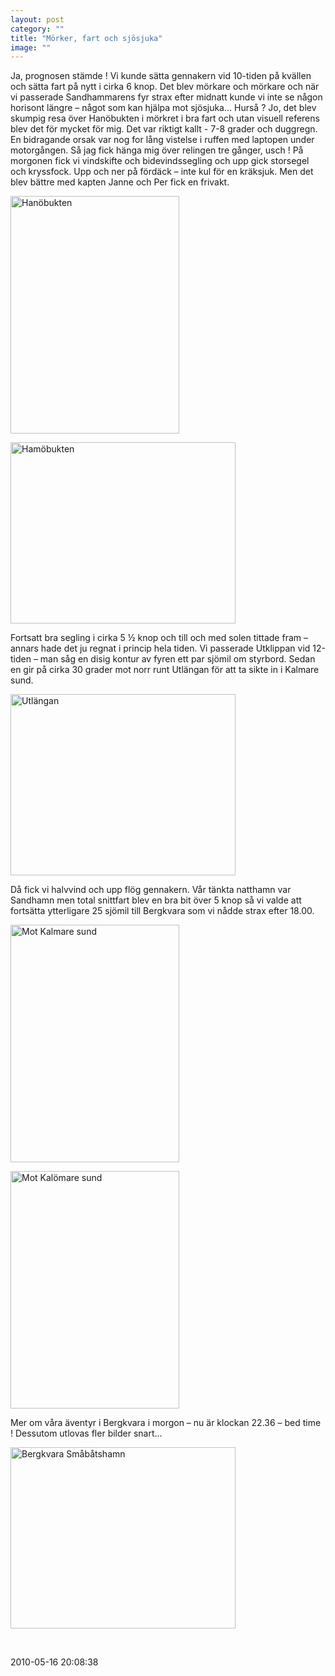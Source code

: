 ```yaml
---
layout: post
category: ""
title: "Mörker, fart och sjösjuka"
image: ""
---
```


<p class="MsoNormal">Ja, prognosen stämde ! Vi kunde sätta gennakern vid 10-tiden på kvällen och sätta fart på nytt i cirka 6 knop. Det blev mörkare och mörkare och när vi passerade Sandhammarens fyr strax efter midnatt kunde vi inte se någon horisont längre – något som kan hjälpa mot sjösjuka… Hurså ? Jo, det blev skumpig resa över Hanöbukten i mörkret i bra fart och utan visuell referens blev det för mycket för mig. Det var riktigt kallt - 7-8 grader och duggregn. En bidragande orsak var nog for lång vistelse i ruffen med laptopen under motorgången. Så jag fick hänga mig över relingen tre gånger, usch ! På morgonen fick vi vindskifte och bidevindssegling och upp gick storsegel och kryssfock. Upp och ner på fördäck – inte kul för en kräksjuk. Men det blev bättre med kapten Janne och Per fick en frivakt.</p>
<p class="MsoNormal"><img src="images/stories/bildspel/gotakanal2010/0015hanobukten_10.jpg" border="0" alt="Hanöbukten" width="270" height="380" style="vertical-align: middle;" /></p>
<p class="MsoNormal"><img src="images/stories/bildspel/gotakanal2010/0015hanobukten_20.jpg" border="0" alt="Hamöbukten" width="360" height="290" style="vertical-align: middle;" /></p>
<p class="MsoNormal">Fortsatt bra segling i cirka 5 ½ knop och till och med solen tittade fram – annars hade det ju regnat i princip hela tiden. Vi passerade Utklippan vid 12-tiden – man såg en disig kontur av fyren ett par sjömil om styrbord.<span> </span>Sedan en gir på cirka 30 grader mot norr runt Utlängan för att ta sikte in i Kalmare sund.</p>
<p class="MsoNormal"><img src="images/stories/bildspel/gotakanal2010/0020utlangan_05.jpg" border="0" alt="Utlängan" width="360" height="290" style="vertical-align: middle;" /></p>
<p class="MsoNormal">Då fick vi halvvind och upp flög gennakern. Vår tänkta natthamn var Sandhamn men total snittfart blev en bra bit över 5 knop <span> </span>så vi valde att fortsätta ytterligare 25 sjömil till Bergkvara som vi <span> </span>nådde strax efter 18.00.</p>
<p class="MsoNormal"><img src="images/stories/bildspel/gotakanal2010/0020utlangan_20.jpg" border="0" alt="Mot Kalmare sund" width="270" height="380" style="vertical-align: middle;" /></p>
<p class="MsoNormal"><img src="images/stories/bildspel/gotakanal2010/0020utlangan_10.jpg" border="0" alt="Mot Kalömare sund" width="270" height="380" style="vertical-align: middle;" /></p>
<p class="MsoNormal">Mer om våra äventyr i Bergkvara i morgon – nu är klockan 22.36 – bed time ! Dessutom utlovas fler bilder snart...</p>
<p class="MsoNormal"><img src="images/stories/bildspel/gotakanal2010/0030bergkvara_10.jpg" border="0" alt="Bergkvara Småbåtshamn" width="360" height="290" style="border: 0; vertical-align: middle;" /></p>
<p> </p>

2010-05-16 20:08:38